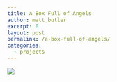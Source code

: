 ```yaml
---
title: A Box Full of Angels
author: matt_butler
excerpt: 0
layout: post
permalink: /a-box-full-of-angels/
categories:
  - projects
---
```

![][1] </p>

 [1]: http://www.mbutler.org/images/angels.jpg